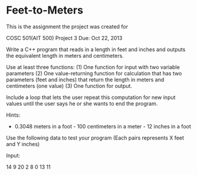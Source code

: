 # Feet-to-Meters

This is the assignment the project was created for 

COSC 501(AIT 500)      Project 3  Due: Oct 22, 2013 
 
 
Write a C++ program that reads in a length in feet and inches and outputs the equivalent length in meters and centimeters.  
 
Use at least three functions: (1) One function for input with two variable parameters (2) One value-returning function for calculation that has two parameters (feet and inches) that return the length in meters and centimeters (one value) (3) One function for output.  
 
 
Include a loop that lets the user repeat this computation for new  input values until the user says he or she wants to end the program.  
 
 
Hints: 
- 0.3048 meters in a foot - 100 centimeters in a meter - 12 inches in a foot 
 
Use the following data to test  your program (Each pairs represents X feet and Y inches) 
 
Input: 
 
14 9 20 2 8 0 13 11 
